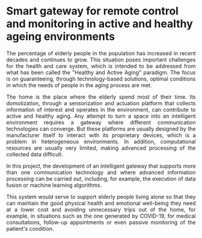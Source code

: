 # Smart gateway for remote control and monitoring in active and healthy ageing environments 
<div align="justify">The percentage of elderly people in the population has increased in recent decades and continues to grow. This situation poses important challenges for the health and care system, which is intended to be addressed from what has been called the "Healthy and Active Aging" paradigm. The focus is on guaranteeing, through technology-based solutions, optimal conditions in which the needs of people in the aging process are met.

The home is the place where the elderly spend most of their time. Its domotization, through a sensorization and actuation platform that collects information of interest and operates in the environment, can contribute to active and healthy aging. Any attempt to turn a space into an intelligent environment requires a gateway where different communication technologies can converge. But these platforms are usually designed by the manufacturer itself to interact with its proprietary devices, which is a problem in heterogeneous environments. In addition, computational resources are usually very limited, making advanced processing of the collected data difficult.

In this project, the development of an intelligent gateway that supports more than one communication technology and where advanced information processing can be carried out, including, for example, the execution of data fusion or machine learning algorithms.

This system would serve to support elderly people living alone so that they can maintain the good physical health and emotional well-being they need at a lower cost and avoiding unnecessary trips out of the home, for example, in situations such as the one generated by COVID-19, for medical consultations, follow-up appointments or even passive monitoring of the patient's condition. </div>
